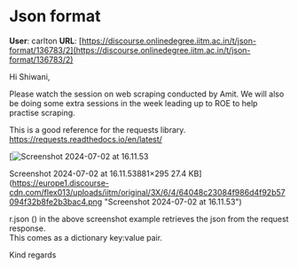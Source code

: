 # Json format

**User**: carlton
**URL**: [https://discourse.onlinedegree.iitm.ac.in/t/json-format/136783/2](https://discourse.onlinedegree.iitm.ac.in/t/json-format/136783/2)

Hi Shiwani,

Please watch the session on web scraping conducted by Amit. We will also be doing some extra sessions in the week leading up to ROE to help practise scraping.

This is a good reference for the requests library.  
<https://requests.readthedocs.io/en/latest/>  

[![Screenshot 2024-07-02 at 16.11.53](https://europe1.discourse-cdn.com/flex013/uploads/iitm/optimized/3X/6/4/64048c23084f986d4f92b57094f32b8fe2b3bac4_2_690x231.png)

Screenshot 2024-07-02 at 16.11.53881×295 27.4 KB](https://europe1.discourse-cdn.com/flex013/uploads/iitm/original/3X/6/4/64048c23084f986d4f92b57094f32b8fe2b3bac4.png "Screenshot 2024-07-02 at 16.11.53")

r.json () in the above screenshot example retrieves the json from the request response.  
This comes as a dictionary key:value pair.

Kind regards
